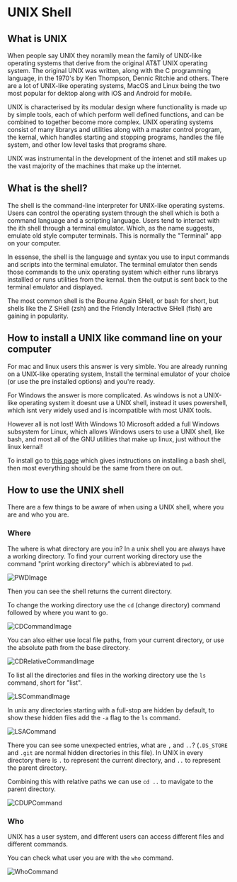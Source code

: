 
UNIX Shell
==========

What is UNIX
------------

When people say UNIX they noramlly mean the family of UNIX-like operating systems that derive from 
the original AT&T UNIX operating system. The original UNIX was written, along with the C programming 
language, in the 1970's by Ken Thompson, Dennic Ritchie and others. There are a lot of UNIX-like 
operating systems, MacOS and Linux being the two most popular for dektop along with iOS and Android 
for mobile.

UNIX is characterised by its modular design where functionality is made up by simple tools, each of 
which perform well defined functions, and can be combined to together become more complex.
UNIX operating systems consist of many librarys and utilities along with a master control program, 
the kernal, which handles starting and stopping programs, handles the file system, and other low 
level tasks that programs share.

UNIX was instrumental in the development of the intenet and still makes up the vast majority of the 
machines that make up the internet.

What is the shell?
------------------

The shell is the command-line interpreter for UNIX-like operating systems. Users can control the 
operating system through the shell which is both a command language and a scripting language. Users 
tend to interact with the ith shell through a terminal emulator. Which, as the name suggests, 
emulate old style computer terminals. This is normally the "Terminal" app on your computer.

In essense, the shell is the language and syntax you use to input commands and scripts into the 
terminal emulator. The terminal emulator then sends those commands to the unix operating system 
which either runs librarys installled or runs utilities from the kernal. then the output is sent 
back to the terminal emulator and displayed.

The most common shell is the Bourne Again SHell, or bash for short, but shells like the Z SHell 
(zsh) and the Friendly Interactive SHell (fish) are gaining in popularity.

How to install a UNIX like command line on your computer
--------------------------------------------------------

For mac and linux users this answer is very simble. You are already running on a UNIX-like operating 
system, Install the terminal emulator of your choice (or use the pre installed options) and you're 
ready.

For Windows the answer is more complicated. As windows is not a UNIX-like operating system it doesnt 
use a UNIX shell, instead it uses powershell, which isnt very widely used and is incompatible with 
most UNIX tools.

However all is not lost! With Windows 10 Microsoft added a full Windows subsystem for Linux, which 
allows Windows users to use a UNIX shell, like bash, and most all of the GNU utilities that make up 
linux, just without the linux kernal! 

To install go to [this 
page](https://www.howtogeek.com/249966/how-to-install-and-use-the-linux-bash-shell-on-windows-10/) 
which gives instructions on installing a bash shell, then most everything should be the same from 
there on out.

How to use the UNIX shell
-------------------------

There are a few things to be aware of when using a UNIX shell, where you are and who you are. 

### Where

The where is what directory are you in? In a unix shell you are always have a working directory. To 
find your current working directory use the command "print working directory" which is abbreviated 
to `pwd`.

![PWDImage](/Assets/UNIX_Shell/PWDCommand.png)

Then you can see the shell returns the current directory.

To change the working directory use the `cd` (change directory) command followed by where you want 
to go.

![CDCommandImage](/Assets/UNIX_Shell/CDCommand.png)

You can also either use local file paths, from your current directory, or use the absolute path from 
the base directory.

![CDRelativeCommandImage](/Assets/UNIX_Shell/CDRelativeCommand.png)

To list all the directories and files in the working directory use the `ls` command, short for 
"list".

![LSCommandImage](/Assets/UNIX_Shell/LSCommand.png)

In unix any directories starting with a full-stop are hidden by default, to show these hidden files 
add the `-a` flag to the `ls` command.

![LSACommand](/Assets/UNIX_Shell/LSACommand.png)

There you can see some unexpected entries, what are `,` and `..`? (`.DS_STORE` and `.git` are normal 
hidden directories in this file). In UNIX in every directory there is `.` to represent the current 
directory, and `..` to represent the parent directory.

Combining this with relative paths we can use `cd ..` to mavigate to the parent directory.

![CDUPCommand](/Assets/UNIX_Shell/cdupCommand.png)

### Who

UNIX has a user system, and different users can access different files and different commands.

You can check what user you are with the `who` command.

![WhoCommand](/Assets/UNIX_Shell/whoCommand.png)
